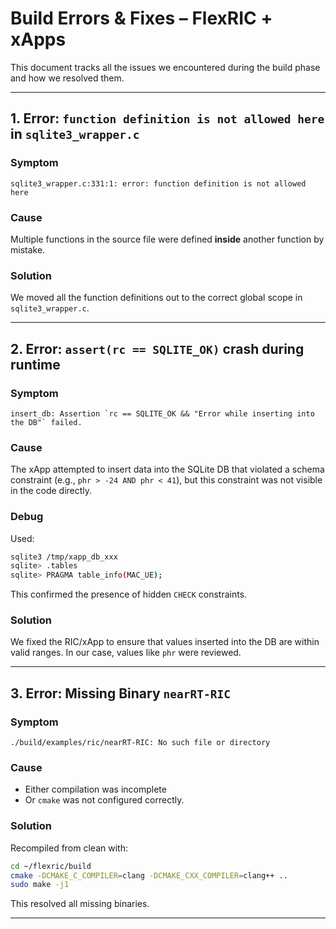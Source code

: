 # Build Errors & Fixes – FlexRIC + xApps

This document tracks all the issues we encountered during the build phase and how we resolved them.

---

## 1. Error: `function definition is not allowed here` in `sqlite3_wrapper.c`

### Symptom

```
sqlite3_wrapper.c:331:1: error: function definition is not allowed here
```

### Cause

Multiple functions in the source file were defined **inside** another function by mistake.

### Solution

We moved all the function definitions out to the correct global scope in `sqlite3_wrapper.c`.

---

## 2. Error: `assert(rc == SQLITE_OK)` crash during runtime

### Symptom

```
insert_db: Assertion `rc == SQLITE_OK && "Error while inserting into the DB"` failed.
```

### Cause

The xApp attempted to insert data into the SQLite DB that violated a schema constraint (e.g., `phr > -24 AND phr < 41`), but this constraint was not visible in the code directly.

### Debug

Used:

```bash
sqlite3 /tmp/xapp_db_xxx
sqlite> .tables
sqlite> PRAGMA table_info(MAC_UE);
```

This confirmed the presence of hidden `CHECK` constraints.

### Solution

We fixed the RIC/xApp to ensure that values inserted into the DB are within valid ranges. In our case, values like `phr` were reviewed.

---

## 3. Error: Missing Binary `nearRT-RIC`

### Symptom

```
./build/examples/ric/nearRT-RIC: No such file or directory
```

### Cause

- Either compilation was incomplete
- Or `cmake` was not configured correctly.

### Solution

Recompiled from clean with:

```bash
cd ~/flexric/build
cmake -DCMAKE_C_COMPILER=clang -DCMAKE_CXX_COMPILER=clang++ ..
sudo make -j1
```

This resolved all missing binaries.

---
